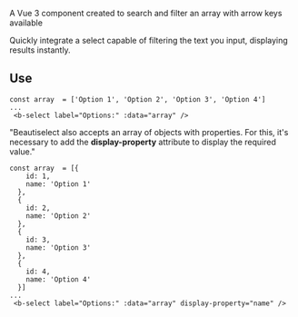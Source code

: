 A Vue 3 component created to search and filter an array with arrow keys available

Quickly integrate a select capable of filtering the text you input, displaying results instantly.

## **Use**

```
const array  = ['Option 1', 'Option 2', 'Option 3', 'Option 4']
...
 <b-select label="Options:" :data="array" />
```
"Beautiselect also accepts an array of objects with properties. For this, it's necessary to add the **display-property** attribute to display the required value."
```
const array  = [{
    id: 1,
    name: 'Option 1'
  },
  {
    id: 2,
    name: 'Option 2'
  },
  {
    id: 3,
    name: 'Option 3'
  },
  {
    id: 4,
    name: 'Option 4'
  }]
...
 <b-select label="Options:" :data="array" display-property="name" />
```
